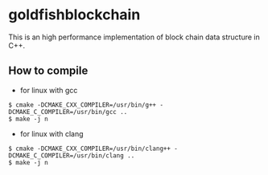 # goldfishblockchain
This is an high performance implementation of block chain data structure in C++.

## How to compile

- for linux with gcc 
```
$ cmake -DCMAKE_CXX_COMPILER=/usr/bin/g++ -DCMAKE_C_COMPILER=/usr/bin/gcc ..
$ make -j n
```

- for linux with clang
```
$ cmake -DCMAKE_CXX_COMPILER=/usr/bin/clang++ -DCMAKE_C_COMPILER=/usr/bin/clang ..
$ make -j n
```
